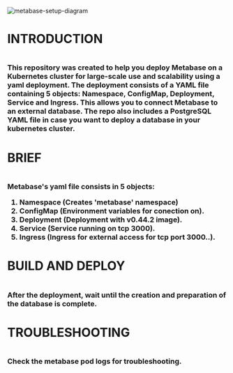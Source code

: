 ![metabase-setup-diagram](https://user-images.githubusercontent.com/95440965/225619296-aa0988a1-58d8-4e44-b992-8fb37bb85b71.png)

<h1>INTRODUCTION<h1>
<h3>
This repository was created to help you deploy Metabase on a Kubernetes cluster for large-scale use and scalability using a yaml deployment. The deployment consists of a YAML file containing 5 objects: Namespace, ConfigMap, Deployment, Service and Ingress. This allows you to connect Metabase to an external database. The repo also includes a PostgreSQL YAML file in case you want to deploy a database in your kubernetes cluster.<h3>

<h1>BRIEF<h1>
<h3>
Metabase's yaml file consists in 5 objects:
  

  
1.  Namespace (Creates 'metabase' namespace)
2.	ConfigMap (Environment variables for conection on).
3.	Deployment (Deployment with v0.44.2 image).
4.	Service (Service running on tcp 3000).
5.	Ingress (Ingress for external access for tcp port 3000..).
<h3>


<h1>BUILD AND DEPLOY<h1>
<h3>After the deployment, wait until the creation and preparation of the database is complete.<h3>


<h1>TROUBLESHOOTING<h1>
<h3>Check the metabase pod logs for troubleshooting.<h3>
